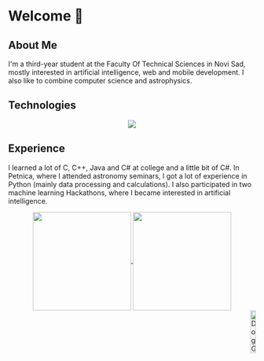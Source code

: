 # Welcome 🌹

## About Me

I'm a third-year student at the Faculty Of Technical Sciences in Novi Sad, mostly interested in artificial intelligence, web and mobile development. I also like to combine computer science and astrophysics.

## Technologies

<p align="center">
  <a href="https://skillicons.dev">
    <img src="https://skillicons.dev/icons?i=py,c,cpp,cs,java,html,css,js" />
  </a>
</p>

## Experience

I learned a lot of C, C++, Java and C# at college and a little bit of C#. In Petnica, where I attended astronomy seminars, I got a lot of experience in Python (mainly data processing and calculations). I also participated in two machine learning Hackathons, where I became interested in artificial intelligence.


<div align="center">
  <a href="https://github.com/anuraghazra/github-readme-stats">
  <img height=200 align="center" src="https://github-readme-stats.vercel.app/api?username=natasarad02&show_icons=true&theme=tokyonight" />
</a>
<a href="https://github.com/anuraghazra/convoychat">
  <img height=200 align="center" src="https://github-readme-stats.vercel.app/api/top-langs/?username=natasarad02&theme=tokyonight&layout=donut" />
</a>
</div>



<div align="right">
<img src = "https://media.giphy.com/media/MA2k5iLXwtdEqjEYY3/giphy.gif" alt="Dog GIF" width = "15%">
</div> 








